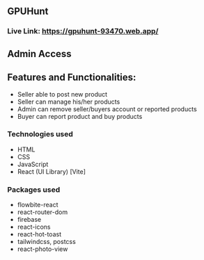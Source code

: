 ## GPUHunt

### Live Link: https://gpuhunt-93470.web.app/

## Admin Access

## Features and Functionalities:

- Seller able to post new product
- Seller can manage his/her products
- Admin can remove seller/buyers account or reported products
- Buyer can report product and buy products

### Technologies used

- HTML
- CSS
- JavaScript
- React (UI Library) [Vite]

### Packages used

- flowbite-react
- react-router-dom
- firebase
- react-icons
- react-hot-toast
- tailwindcss, postcss
- react-photo-view
